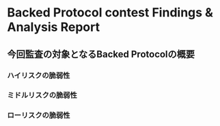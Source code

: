 # Backed Protocol contest Findings & Analysis Report

## 今回監査の対象となるBacked Protocolの概要

### ハイリスクの脆弱性


### ミドルリスクの脆弱性



### ローリスクの脆弱性



